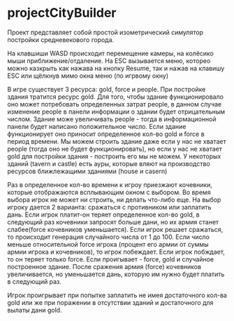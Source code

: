 # projectCityBuilder
  <p>Проект представляет собой простой изометрический симулятор постройки средневекового города.</p>
  <p> На клавшиши WASD происходит перемещение камеры, на колёсико мыши приближение/отдаление. На ESC вызывается меню, которео можно казкрыть как нажава на кнопку Resume, так и нажав на клавишу ESC или щёлкнув мимо окна меню (по игрвому окну)  </p>
  <p> В игре существует 3 ресурса: gold, force и people. При постройке здания тратится ресурс gold. Для того, чтобы здание функционировало оно может потребовать определенных затрат people, в данном случае изменение people в панели информации о здании будет отрицательным числом. Здание може увеличивать people - тогда в информационной панели будет написано положительное число. Если здание функционирует оно приносит определенное кол-во gold и force в период времени. Мы можем строить здание даже если у нас не хватает people (тогда оно не будет функционировать), но если у нас не хватает gold для постройки здания - построить его мы не можем. У некоторых зданий (tavern и castle) есть ауры, которые вляют на производство ресурсов ближлежащими зданиями (house и casern)   </p>
 <p> Раз в определенное кол-во времени к игроу приезжают кочевники, которые отображаются всплывающим окном с выбором. Во время выбора игрок не может ни строить, ни делать что-либо еще. На выбор игроку дается 2 варианта: сражаться с противником или заплатить дань. Если игрок платит-он теряет определенное кол-во gold, в следующий раз кочевники запросят больше дани, но их армия станет слабее(force кочевников уменьшается). Если игрок решает сражаться, то происходит генерация случайного числа от 1 до 100. Если число меньше относительной force игрока (процент его армии от суммы армии игрока и кочевников), то игрок побеждает. Если игрок побждает, то он теряет только force. Если проигывает - force, gold и случайное построенное здание. После сражения армия (force) кочевников увеличивается, но уменьшается дань, которую им нужно будет платить в следующий раз.  </p>
   <p> Игрок проигрывает при попытке заплатить не имея достаточного кол-ва gold или же при поражении в отсутствии зданий и достаточного для вылаты дани gold.  </p>
